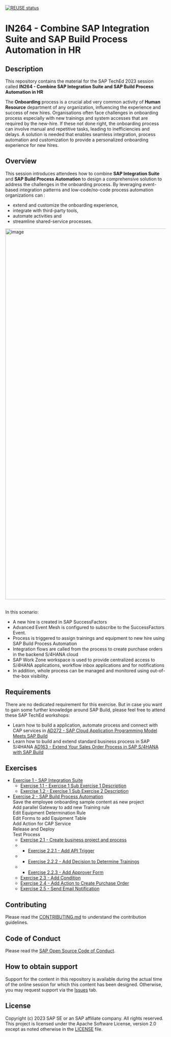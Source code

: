 [![REUSE status](https://api.reuse.software/badge/github.com/SAP-samples/teched2023-IN264)](https://api.reuse.software/info/github.com/SAP-samples/teched2023-IN264)

# IN264 - Combine SAP Integration Suite and SAP Build Process Automation in HR


## Description

This repository contains the material for the SAP TechEd 2023 session called **IN264 - Combine SAP Integration Suite and SAP Build Process Automation in HR**

The **Onboarding** process is a crucial abd very common activity of **Human Resource** department of any organization, influencing the experience and success of new hires. Organisations often face challenges in onboarding process especially with new trainings and system accesses that are required by the new-hire. If these not done right, the onboarding process can involve manual and repetitive tasks, leading to inefficiencies and delays. A solution is needed that enables seamless integration, process automation and customization to provide a personalized onboarding experience for new hires.

## Overview

This session introduces attendees how to combine **SAP Integration Suite** and **SAP Build Process Automation** to design a comprehensive solution to address the challenges in the onboarding process. By leveraging event-based integration patterns and low-code/no-code process automation organizations can :
- extend and customize the onboarding experience,
- integrate with third-party tools,
- automate activities and
- streamline shared-service processes.

<img width="1164" alt="image" src="https://github.com/SAP-samples/teched2023-IN264/assets/34297037/ae6a7241-4edd-4455-9a15-95016639aa49">


<br>In this scenario: <br>
- A new hire is created in SAP SuccessFactors
- Advanced Event Mesh is configured to subscribe to the SuccessFactors Event.
- Process is triggered to assign trainings and equipment to new hire using SAP Build Process Automation
- Integration flows are called from the process to create purchase orders in the backend S/4HANA cloud
- SAP Work Zone workspace is used to provide centralized access to S/4HANA applications, workflow inbox applications and for notifications
- In addition, whole process can be managed and monitored using out-of-the-box visibility.


## Requirements

There are no dedicated requirement for this exercise. But in case you want to gain some further knowledge around SAP Build, please feel free to attend these SAP TechEd workshops:
- Learn how to build a application, automate process and connect with CAP services in [AD272 - SAP Cloud Application Programming Model Meets SAP Build](https://github.com/SAP-samples/teched2023-AD272)
- Learn how to build and extend standard business process in SAP S/4HANA [AD163 - Extend Your Sales Order Process in SAP S/4HANA with SAP Build](https://github.com/SAP-samples/teched2023-AD163)

## Exercises


- [Exercise 1 - SAP Integration Suite](exercises/ex1/)
    - [Exercise 1.1 - Exercise 1 Sub Exercise 1 Description](exercises/ex1#exercise-11-sub-exercise-1-description)
    - [Exercise 1.2 - Exercise 1 Sub Exercise 2 Description](exercises/ex1#exercise-12-sub-exercise-2-description)
- [Exercise 2 - SAP Build Process Automation](exercises/ex2/)
        <br>Save the employee onboarding sample content as new project
         <br>Add parallel Gateway to add new Training rule
         <br>Edit Equipment Determination Rule
         <br>Edit Forms to add Equipment Table
         <br>Add Action for CAP Service
         <br>Release and Deploy
         <br>Test Process 
    - [Exercise 2.1 - Create business project and process](exercises/ex2#exercise-21-sub-exercise-1-description)
   - - [Exercise 2.2.1 - Add API Trigger](exercises/ex2#exercise-22-sub-exercise-2-description)
    - - [Exercise 2.2.2 - Add Decision to Determine Trainings](exercises/ex2#exercise-22-sub-exercise-2-description)
    - - [Exercise 2.2.3 - Add Approver Form](exercises/ex2#exercise-22-sub-exercise-2-description)
    - [Exercise 2.3 - Add Condition](exercises/ex2#exercise-22-sub-exercise-2-description)
    - [Exercise 2.4 - Add Action to Create Purchase Order](exercises/ex2#exercise-22-sub-exercise-2-description)
    - [Exercise 2.5 - Send Email Notification](exercises/ex2#exercise-22-sub-exercise-2-description)

  
## Contributing
Please read the [CONTRIBUTING.md](./CONTRIBUTING.md) to understand the contribution guidelines.

## Code of Conduct
Please read the [SAP Open Source Code of Conduct](https://github.com/SAP-samples/.github/blob/main/CODE_OF_CONDUCT.md).

## How to obtain support

Support for the content in this repository is available during the actual time of the online session for which this content has been designed. Otherwise, you may request support via the [Issues](../../issues) tab.

## License
Copyright (c) 2023 SAP SE or an SAP affiliate company. All rights reserved. This project is licensed under the Apache Software License, version 2.0 except as noted otherwise in the [LICENSE](LICENSES/Apache-2.0.txt) file.
